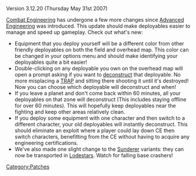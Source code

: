 Version 3.12.20 (Thursday May 31st 2007)

[Combat Engineering](../certifications/Combat_Engineering.md) has undergone a few
more changes since [Advanced
Engineering](../certifications/Advanced_Engineering.md) was introduced. This
update should make deployables easier to manage and speed up gameplay.
Check out what's new:

- Equipment that you deploy yourself will be a different color from
  other friendly deployables on both the field and overhead map. This
  color can be changed in your options menu and should make
  identifying your deployables quite a bit easier!
- Double-clicking on any deployable you own on the overhead map will
  open a prompt asking if you want to
  [deconstruct](../terminology/Deconstruct.md) that deployable. No more
  misplacing a [TRAP](TRAP.md) and sitting there shooting it
  until it's destroyed! Now you can choose which deployable will
  deconstruct and when!
- If you leave a planet and don't come back within 60 minutes, all
  your deployables on that zone will deconstruct (This includes
  staying offline for over 60 minutes). This will hopefully keep
  deployables near the fighting and keep other areas relatively clean.
- If you deploy some equipment with one character and then switch to a
  different character, your old deployables will instantly
  deconstruct. This should eliminate an exploit where a player could
  lay down CE then switch characters, benefitting from the CE without
  having to acquire any engineering certifications.
- We've also made one slight change to the
  [Sunderer](../vehicles/Sunderer.md) variants: they can now be
  transported in [Lodestars](../vehicles/Lodestar.md). Watch for falling
  base crashers!

[Category:Patches](../Category:Patches.md)
